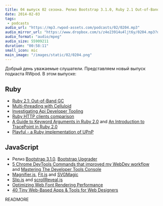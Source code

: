 ```yaml
---
title: 04 выпуск 02 сезона. Релиз Bootstrap 3.1.0, Ruby 2.1 Out-of-Band GC, Playful, Chrome DevTools Commands, Fit.js и прочее
date: 2014-02-03
tags:
 - podcasts
audio_url: "https://mp3.rwpod-assets.com/podcasts/02/0204.mp3"
audio_mirror_url: "https://www.dropbox.com/s/z4e23914u4ljt6y/0204.mp3?dl=1"
audio_format: "audio/mpeg"
audio_size: 55909211
duration: "00:58:11"
small_icon: mic
main_image: "/images/static/02/0204.png"
---
```


Добрый день уважаемые слушатели. Представляем новый выпуск подкаста RWpod. В этом выпуске:

## Ruby

 - [Ruby 2.1: Out-of-Band GC](http://tmm1.net/ruby21-oobgc/)
 - [Multi-threading with Celluloid](http://blog.crowdint.com/2014/01/23/multi-threading-with-celluloid.html)
 - [Investigating Api Developer Tooling](http://mayerdan.com/programming/2014/01/29/investigating-api-tooling/)
 - [Ruby HTTP clients comparison](http://www.slideshare.net/HiroshiNakamura/rubyhttp-clients-comparison)
 - [A Guide to Keyword Arguments in Ruby 2.0](http://www.youtube.com/watch?v=u8Q6Of_mScI) and [An Introduction to TracePoint in Ruby 2.0](http://www.youtube.com/watch?v=V_dZQ6AeZDE)
 - [Playful - a Ruby implementation of UPnP](https://github.com/turboladen/playful)

## JavaScript

 - Релиз [Bootstrap 3.1.0](https://github.com/twbs/bootstrap/releases/tag/v3.1.0). [Bootstrap Upgrader](http://code.divshot.com/bootstrap3_upgrader/)
 - [5 Chrome DevTools Commands that improved my WebDev workflow](https://medium.com/p/f1f29cb2c5e0) and [Mastering The Developer Tools Console](http://blog.teamtreehouse.com/mastering-developer-tools-console)
 - [Magnifier.js](http://mark-rolich.github.io/Magnifier.js/), [Fit.js](http://soulwire.github.io/fit.js/) and [SVGMagic](http://svgmagic.bitlabs.nl/)
 - [Slip.js](http://pornel.net/slip/) and [scrollReveal.js](http://julianlloyd.me/scrollreveal/)
 - [Optimizing Web Font Rendering Performance](http://www.igvita.com/2014/01/31/optimizing-web-font-rendering-performance/)
 - [40 Tiny Web-Based Apps & Tools for Web Designers](http://speckyboy.com/2014/01/30/40-tiny-web-based-apps-tools-web-designers/)

READMORE


